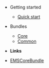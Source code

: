 - Getting started
    - [Quick start](./getting-started/quick-start.md)
  
- Bundles
  - [Core](./bundles/core-bundle.md)
  - [Common](./bundles/common-bundle.md)

- **Links**
- [EMSCoreBundle](https://github.com/ems-project/EMSCoreBundle)
